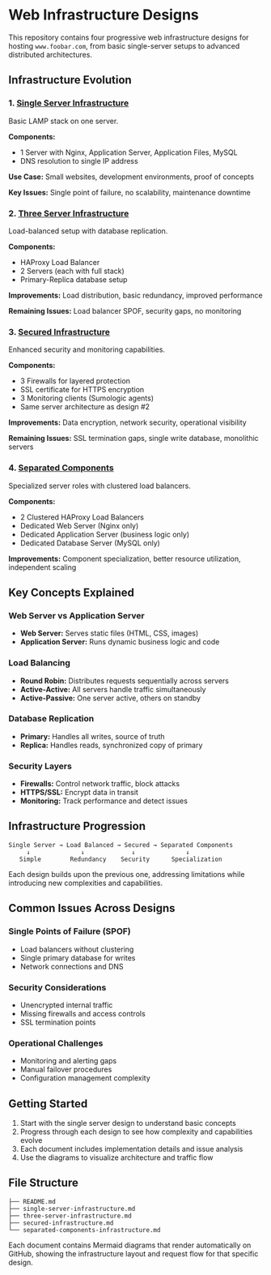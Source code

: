 # Web Infrastructure Designs

This repository contains four progressive web infrastructure designs for hosting `www.foobar.com`, from basic single-server setups to advanced distributed architectures.

## Infrastructure Evolution

### 1. [Single Server Infrastructure](./single-server-infrastructure.md)
Basic LAMP stack on one server.

**Components:**
- 1 Server with Nginx, Application Server, Application Files, MySQL
- DNS resolution to single IP address

**Use Case:** Small websites, development environments, proof of concepts

**Key Issues:** Single point of failure, no scalability, maintenance downtime

### 2. [Three Server Infrastructure](./three-server-infrastructure.md) 
Load-balanced setup with database replication.

**Components:**
- HAProxy Load Balancer
- 2 Servers (each with full stack)
- Primary-Replica database setup

**Improvements:** Load distribution, basic redundancy, improved performance

**Remaining Issues:** Load balancer SPOF, security gaps, no monitoring

### 3. [Secured Infrastructure](./secured-infrastructure.md)
Enhanced security and monitoring capabilities.

**Components:**
- 3 Firewalls for layered protection
- SSL certificate for HTTPS encryption
- 3 Monitoring clients (Sumologic agents)
- Same server architecture as design #2

**Improvements:** Data encryption, network security, operational visibility

**Remaining Issues:** SSL termination gaps, single write database, monolithic servers

### 4. [Separated Components](./separated-components-infrastructure.md)
Specialized server roles with clustered load balancers.

**Components:**
- 2 Clustered HAProxy Load Balancers
- Dedicated Web Server (Nginx only)
- Dedicated Application Server (business logic only)  
- Dedicated Database Server (MySQL only)

**Improvements:** Component specialization, better resource utilization, independent scaling

## Key Concepts Explained

### Web Server vs Application Server
- **Web Server:** Serves static files (HTML, CSS, images)
- **Application Server:** Runs dynamic business logic and code

### Load Balancing
- **Round Robin:** Distributes requests sequentially across servers
- **Active-Active:** All servers handle traffic simultaneously
- **Active-Passive:** One server active, others on standby

### Database Replication
- **Primary:** Handles all writes, source of truth
- **Replica:** Handles reads, synchronized copy of primary

### Security Layers
- **Firewalls:** Control network traffic, block attacks
- **HTTPS/SSL:** Encrypt data in transit
- **Monitoring:** Track performance and detect issues

## Infrastructure Progression

```
Single Server → Load Balanced → Secured → Separated Components
     ↓              ↓             ↓              ↓
   Simple        Redundancy    Security      Specialization
```

Each design builds upon the previous one, addressing limitations while introducing new complexities and capabilities.

## Common Issues Across Designs

### Single Points of Failure (SPOF)
- Load balancers without clustering
- Single primary database for writes
- Network connections and DNS

### Security Considerations
- Unencrypted internal traffic
- Missing firewalls and access controls
- SSL termination points

### Operational Challenges
- Monitoring and alerting gaps
- Manual failover procedures
- Configuration management complexity

## Getting Started

1. Start with the single server design to understand basic concepts
2. Progress through each design to see how complexity and capabilities evolve
3. Each document includes implementation details and issue analysis
4. Use the diagrams to visualize architecture and traffic flow

## File Structure

```
├── README.md
├── single-server-infrastructure.md
├── three-server-infrastructure.md  
├── secured-infrastructure.md
└── separated-components-infrastructure.md
```

Each document contains Mermaid diagrams that render automatically on GitHub, showing the infrastructure layout and request flow for that specific design.